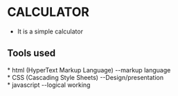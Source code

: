# CALCULATOR
* It is a simple calculator

<h2>Tools used </h2>
* html (HyperText Markup Language) 
    --markup language <br>
* CSS (Cascading Style Sheets) 
    --Design/presentation <br>
* javascript
    --logical working<br>
